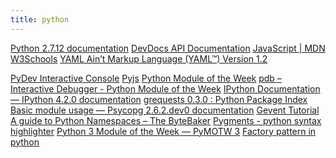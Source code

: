 ```yaml
---
title: python
---
```


<a href="https://docs.python.org/2/">Python 2.7.12 documentation</a>
<a href="https://devdocs.io/">DevDocs API Documentation</a>
<a href="https://developer.mozilla.org/en-US/docs/Web/JavaScript">JavaScript | MDN</a>
<a href="http://www.w3schools.com/">W3Schools</a>
<a href="http://yaml.org/spec/1.2/spec.html">YAML Ain’t Markup Language (YAML™) Version 1.2</a>


<a href="http://www.pydev.org/manual_adv_interactive_console.html">PyDev Interactive Console</a>
<a href="http://pyjs.org/UIHierarchy.html">Pyjs</a>
<a href="https://pymotw.com/2/">Python Module of the Week</a>
<a href="https://pymotw.com/2/pdb/">pdb – Interactive Debugger - Python Module of the Week</a>
<a href="http://ipython.readthedocs.io/en/stable/">IPython Documentation — IPython 4.2.0 documentation</a>
<a href="https://pypi.python.org/pypi/grequests">grequests 0.3.0 : Python Package Index</a>
<a href="http://pythonhosted.org/psycopg2/usage.html#passing-parameters-to-sql-queries">Basic module usage — Psycopg 2.6.2.dev0 documentation</a>
<a href="http://sdiehl.github.io/gevent-tutorial/">Gevent Tutorial</a>
<a href="https://bytebaker.com/2008/07/30/python-namespaces/">A guide to Python Namespaces – The ByteBaker</a>
<a href="http://pygments.org/">Pygments - python syntax highlighter</a>
<a href="https://pymotw.com/3/">Python 3 Module of the Week — PyMOTW 3</a>
<a href="https://krzysztofzuraw.com/blog/2016/factory-pattern-python.html">Factory pattern in python</a>
